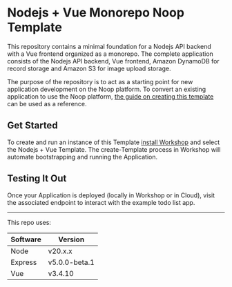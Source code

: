 # Nodejs + Vue Monorepo Noop Template

This repository contains a minimal foundation for a Nodejs API backend with a Vue frontend organized as a monorepo. The complete application consists of the Nodejs API backend, Vue frontend, Amazon DynamoDB for record storage and Amazon S3 for image upload storage.

The purpose of the repository is to act as a starting point for new application development on the Noop platform. To convert an existing application to use the Noop platform, [the guide on creating this template](https://noop.dev/blog/launch-nodejs-vue-app) can be used as a reference.

## Get Started

To create and run an instance of this Template [install Workshop](https://noop.dev/docs/installation/) and select the Nodejs + Vue Template. The create-Template process in Workshop will automate bootstrapping and running the Application.

## Testing It Out

Once your Application is deployed (locally in Workshop or in Cloud), visit the associated endpoint to interact with the example todo list app.

---

This repo uses:

| Software | Version       |
| -------- | ------------- |
| Node     | v20.x.x       |
| Express  | v5.0.0-beta.1 |
| Vue      | v3.4.10       |
